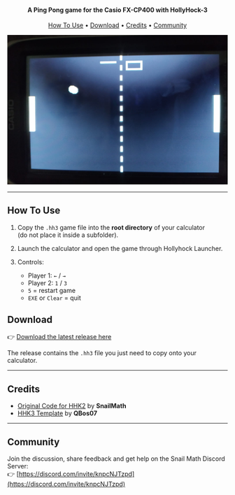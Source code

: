 <h4 align="center">A Ping Pong game for the Casio FX-CP400 with HollyHock-3</h4>

<p align="center">
  <a href="#how-to-use">How To Use</a> •
  <a href="#download">Download</a> •
  <a href="#credits">Credits</a> •
  <a href="#community">Community</a>
</p>

<p align="center">
  <img src="https://raw.githubusercontent.com/PyCSharp/CPPong-For-HHK3/refs/heads/main/image.jpg" alt="CPPong Preview">
</p>

---

## How To Use

1. Copy the `.hh3` game file into the **root directory** of your calculator  
   (do not place it inside a subfolder).  

2. Launch the calculator and open the game through Hollyhock Launcher.  

3. Controls:  
   - Player 1: `←` / `→`  
   - Player 2: `1` / `3`  
   - `5` = restart game  
   - `EXE` or `Clear` = quit  



## Download

👉 [Download the latest release here](https://github.com/PyCSharp/CPPong-For-HHK3/releases)  

The release contains the `.hh3` file you just need to copy onto your calculator.  

---

## Credits

- [Original Code for HHK2](https://github.com/SnailMath/CPpong) by **SnailMath**
- [HHK3 Template](https://github.com/QBos07/HHK3template) by **QBos07**

---

## Community

Join the discussion, share feedback and get help on the Snail Math Discord Server:  
👉 [https://discord.com/invite/knpcNJTzpd](https://discord.com/invite/knpcNJTzpd)

